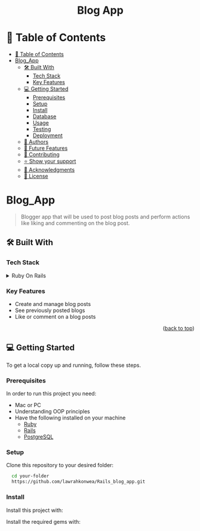 <a name="readme-top"></a>

<h1 align='center'> Blog App</h1>

# 📗 Table of Contents

- [📗 Table of Contents](#-table-of-contents)
- [Blog_App ](#-My-Blog-App-)
  - [🛠 Built With ](#-built-with-)
    - [Tech Stack ](#tech-stack-)
    - [Key Features ](#key-features-)
  - [💻 Getting Started ](#-getting-started-)
    - [Prerequisites](#prerequisites)
    - [Setup](#setup)
    - [Install](#install)
    - [Database](#database)
    - [Usage](#usage)
    - [Testing](#testing)
    - [Deployment](#deployment)
  - [👥 Authors ](#-authors-)
  - [🔭 Future Features ](#-future-features-)
  - [🤝 Contributing ](#-contributing-)
  - [⭐️ Show your support ](#️-show-your-support-)
  - [🙏 Acknowledgments ](#-acknowledgments-)
  - [📝 License ](#-license-)

# Blog_App <a name="about-project"></a>

> Blogger app that will be used to post blog posts and perform actions like liking and commenting on the blog post.

## 🛠 Built With <a name="built-with"></a>

### Tech Stack <a name="tech-stack"></a>

<details>
  <summary>Ruby On Rails</summary>
  <ul>
    <li><a href="">Postgresql</a></li>
  </ul>
</details>

### Key Features <a name="key-features"></a>

- Create and manage blog posts
- See previously posted blogs
- Like or comment on a blog posts

<p align="right">(<a href="#readme-top">back to top</a>)</p>

## 💻 Getting Started <a name="getting-started"></a>

To get a local copy up and running, follow these steps.

### Prerequisites

In order to run this project you need:

- Mac or PC
- Understanding OOP principles
- Have the following installed on your machine
  - [Ruby](https://www.ruby-lang.org/en/)
  - [Rails](https://rubyonrails.org/)
  - [PostgreSQL](https://www.postgresql.org/)

### Setup

Clone this repository to your desired folder:

```sh
  cd your-folder
  https://github.com/lawrahkonwea/Rails_blog_app.git
```

### Install

Install this project with:

Install the required gems with:

```sh